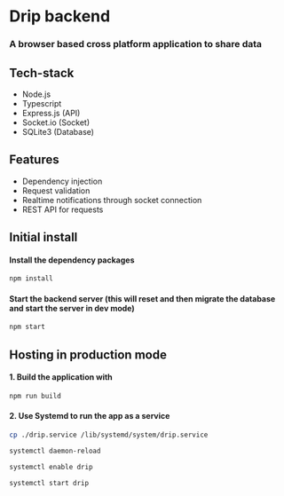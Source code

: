 # Drip backend

### A browser based cross platform application to share data

## Tech-stack

- Node.js
- Typescript
- Express.js (API)
- Socket.io (Socket)
- SQLite3 (Database)

## Features

- Dependency injection
- Request validation
- Realtime notifications through socket connection
- REST API for requests

## Initial install

#### Install the dependency packages

```bash
npm install
```

#### Start the backend server (this will reset and then migrate the database and start the server in dev mode)

```bash
npm start
```

## Hosting in production mode

#### 1. Build the application with

```bash
npm run build
```

#### 2. Use Systemd to run the app as a service
```bash
cp ./drip.service /lib/systemd/system/drip.service
```
```bash
systemctl daemon-reload
```
```bash
systemctl enable drip
```
```bash
systemctl start drip
```
